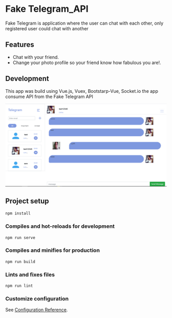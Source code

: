 # Fake Telegram_API
Fake Telegram is application where the user can chat with each other, only registered user could chat with another

## Features
- Chat with your friend.
- Change your photo profile so your friend know how fabulous you are!.

## Development
This app was build using Vue.js, Vuex, Bootstarp-Vue, Socket.io the app consume API from the Fake Telegram API

![image](https://github.com/syamsanur/Fake_Telegram/blob/main/src/assets/fake_telegram.png)

## Project setup
```
npm install
```

### Compiles and hot-reloads for development
```
npm run serve
```

### Compiles and minifies for production
```
npm run build
```

### Lints and fixes files
```
npm run lint
```

### Customize configuration
See [Configuration Reference](https://cli.vuejs.org/config/).

